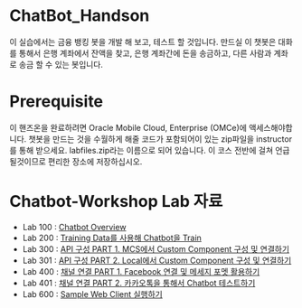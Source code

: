 # ChatBot_Handson

이 실습에서는 금융 뱅킹 봇을 개발 해 보고, 테스트 할 것입니다. 만드실 이 챗봇은 대화를 통해서 은행 계좌에서 잔액을 찾고, 은행 계좌간에 돈을 송금하고, 다른 사람과 계좌로 송금 할 수 있는 봇입니다. 

# Prerequisite 

이 핸즈온을 완료하려면 Oracle Mobile Cloud, Enterprise (OMCe)에 액세스해야합니다. 챗봇을 만드는 것을 수월하게 해줄 코드가 포함되어이 있는 zip파일을 instructor를 통해 받으세요. labfiles.zip라는 이름으로 되어 있습니다. 이 코스 전반에 걸쳐 언급 될것이므로 편리한 장소에 저장하십시오.

# Chatbot-Workshop Lab 자료

* Lab 100 : [Chatbot Overview](Lab100%20-%20Chatbot%20Overview.md)
* Lab 200 : [Training Data를 사용해 Chatbot을 Train](Lab200%20-%20Training%20Data를%20사용해%20Chatbot을%20Train.md)
* Lab 300 : [API 구성 PART 1. MCS에서 Custom Component 구성 및 연결하기](https://github.com/OracleCloudKr/ChatBot_Workshop/blob/master/Lab300%20-%20API%20%EA%B5%AC%EC%84%B1%20PART%201.%20MCS%EC%97%90%EC%84%9C%20Custom%20Component%20%EA%B5%AC%EC%84%B1%20%EB%B0%8F%20%EC%97%B0%EA%B2%B0%ED%95%98%EA%B8%B0.md)
* Lab 301 : [API 구성 PART 2. Local에서 Custom Component 구성 및 연결하기](Lab301%20-%20Custom%20Component%20구현,%20수정%20및%20연결.md)
* Lab 400 : [채널 연결 PART 1. Facebook 연결 및 메세지 포멧 활용하기](https://github.com/OracleCloudKr/ChatBot_Workshop/blob/master/Lab400%20-%20%EC%B1%84%EB%84%90%20%EC%97%B0%EA%B2%B0%20PART%201.%20Facebook%20%EC%97%B0%EA%B2%B0%20%EB%B0%8F%20%EB%A9%94%EC%84%B8%EC%A7%80%20%ED%8F%AC%EB%A9%A7%20%ED%99%9C%EC%9A%A9%ED%95%98%EA%B8%B0.md)
* Lab 401 : [채널 연결 PART 2. 카카오톡을 통해서 Chatbot 테스트하기](https://github.com/OracleCloudKr/ChatBot_Workshop/blob/master/Lab401%20-%20%EC%B1%84%EB%84%90%20%EC%97%B0%EA%B2%B0%20PART%202.%20%EC%B9%B4%EC%B9%B4%EC%98%A4%ED%86%A1%EC%9D%84%20%ED%86%B5%ED%95%B4%EC%84%9C%20Chatbot%20%ED%85%8C%EC%8A%A4%ED%8A%B8%ED%95%98%EA%B8%B0.md)
* Lab 600 : [Sample Web Client 실행하기](https://github.com/OracleCloudKr/ChatBot_Workshop/blob/master/Lab600%20-%20Sample%20Web%20Client%20%EC%8B%A4%ED%96%89%ED%95%98%EA%B8%B0.md)



